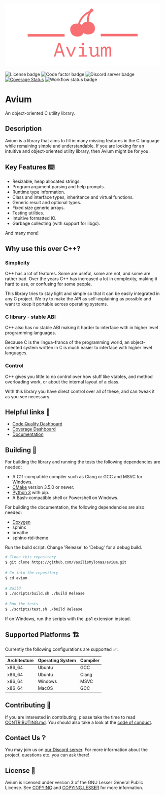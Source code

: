 ![Avium logo](images/avium-logo-transparent.png)

![License badge](https://img.shields.io/github/license/VasilisMylonas/avium)
![Code factor badge](https://img.shields.io/codefactor/grade/github/VasilisMylonas/avium)
![Discord server badge](https://img.shields.io/discord/810959563469357057)
[![Coverage Status](https://coveralls.io/repos/github/VasilisMylonas/avium/badge.svg?branch=feature/coveralls-support)](https://coveralls.io/github/VasilisMylonas/avium?branch=feature/coveralls-support)
![Workflow status badge](https://img.shields.io/github/workflow/status/VasilisMylonas/avium/Main)

# Avium

An object-oriented C utility library.

## Description

Avium is a library that aims to fill in many missing features in the C language while remaining simple and understandable. If you are looking for an intuitive and object-oriented utility library, then Avium might be for you.

## Key Features ⌨️

- Resizable, heap allocated strings.
- Program argument parsing and help prompts.
- Runtime type information.
- Class and interface types, inheritance and virtual functions.
- Generic result and optional types.
- Fixed size generic arrays.
- Testing utilities.
- Intuitive formatted IO.
- Garbage collecting (with support for libgc).

And many more!

## Why use this over C++?

### Simplicity

C++ has a lot of features. Some are useful, some are not, and some are rather bad. Over the years C++ has increased a lot in complexity, making it hard to use, or confusing for some people.

This library tries to stay light and simple so that it can be easily integrated in any C project. We try to make the API as self-explaining as possible and want to keep it portable across operating systems.

### C library - stable ABI

C++ also has no stable ABI making it harder to interface with in higher level programming languages.

Because C is the lingua-franca of the programming world, an object-oriented system written in C is much easier to interface with higher level languages.

### Control

C++ gives you little to no control over how stuff like vtables, and method overloading work, or about the internal layout of a class.

With this library you have direct control over all of these, and can tweak it as you see necessary.

## Helpful links 🔗

- [Code Quality Dashboard](https://www.codefactor.io/repository/github/vasilismylonas/avium)
- [Coverage Dashboard](https://coveralls.io/github/VasilisMylonas/avium)
- [Documentation](https://vasilismylonas.github.io/avium)

## Building 🔨

For building the library and running the tests the following dependencies are needed:

- A C11-compatible compiler such as Clang or GCC and MSVC for Windows.
- [CMake](https://cmake.org/) version 3.5.0 or newer.
- [Python 3](https://www.python.org/) with pip.
- A Bash-compatible shell or Powershell on Windows.

For building the documentation, the following dependencies are also needed:

- [Doxygen](https://doxygen.nl)
- sphinx
- breathe
- sphinx-rtd-theme

Run the build script. Change 'Release' to 'Debug' for a debug build.

``` bash
# Clone this repository
$ git clone https://github.com/VasilisMylonas/avium.git

# Go into the repository
$ cd avium

# Build
$ ./scripts/build.sh ./build Release

# Run the tests
$ ./scripts/test.sh ./build Release
```

If on Windows, run the scripts with the .ps1 extension instead.

## Supported Platforms 🏗️

Currently the following configurations are supported ✅️:

| Architecture | Operating System | Compiler |
| ------------ | ---------------- | -------- |
| x86_64       | Ubuntu           | GCC      |
| x86_64       | Ubuntu           | Clang    |
| x86_64       | Windows          | MSVC     |
| x86_64       | MacOS            | GCC      |

## Contributing 🤝

If you are interested in contributing, please take the time to read [CONTRIBUTING.md](./CONTRIBUTING.md). You should also take a look at the [code of conduct](./CODE_OF_CONDUCT.md).

## Contact Us ❔️

You may join us on [our Discord server](https://discord.gg/ntcjbMbVts). For more information about the project, questions etc. you can ask there!

## License 📕

Avium is licensed under version 3 of the GNU Lesser General Public License. See [COPYING](./COPYING) and [COPYING.LESSER](./COPYING.LESSER) for more information.

